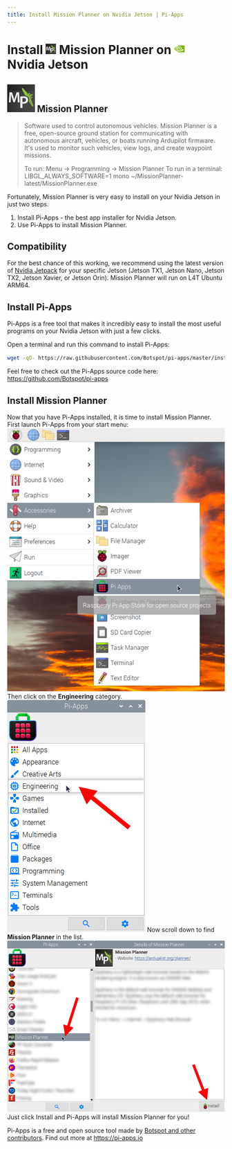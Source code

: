 ```yaml
---
title: Install Mission Planner on Nvidia Jetson | Pi-Apps
---
```

<div class="simple-install-content content">

# Install <img src="/img/app-icons/Mission Planner/icon-64.png" height=24> Mission Planner on <img src=/img/other-icons/nvidia-icon.svg height=24> Nvidia Jetson

## <img src="/img/app-icons/Mission Planner/icon-64.png"> Mission Planner
> Software used to control autonomous vehicles.
> Mission Planner is a free, open-source ground station for communicating with autonomous aircraft, vehicles, or boats running Ardupilot firmware. It's used to monitor such vehicles, view logs, and create waypoint missions.
> 
> To run: Menu -> Programming -> Mission Planner
> To run in a terminal: LIBGL_ALWAYS_SOFTWARE=1 mono ~/MissionPlanner-latest/MissionPlanner.exe

Fortunately, Mission Planner is very easy to install on your Nvidia Jetson in just two steps.
1. Install Pi-Apps - the best app installer for Nvidia Jetson.
2. Use Pi-Apps to install Mission Planner.
</div>
<div class="simple-install-content content">

## Compatibility
For the best chance of this working, we recommend using the latest version of [Nvidia Jetpack](https://developer.nvidia.com/embedded/jetpack-archive) for your specific Jetson (Jetson TX1, Jetson Nano, Jetson TX2, Jetson Xavier, or Jetson Orin).
Mission Planner will run on L4T Ubuntu ARM64.
</div>
<div class="simple-install-content content">

## Install Pi-Apps

Pi-Apps is a free tool that makes it incredibly easy to install the most useful programs on your Nvidia Jetson with just a few clicks.

Open a terminal and run this command to install Pi-Apps:
```bash
wget -qO- https://raw.githubusercontent.com/Botspot/pi-apps/master/install | bash
```
Feel free to check out the Pi-Apps source code here: https://github.com/Botspot/pi-apps
</div>
<div class="simple-install-content content">

## Install Mission Planner

Now that you have Pi-Apps installed, it is time to install Mission Planner.
First launch Pi-Apps from your start menu:
<img src="/img/start-menu.png">
Then click on the <b>Engineering</b> category.
<img src="/img/category-selections/Engineering.png">
Now scroll down to find <b>Mission Planner</b> in the list.
<img src="/img/app-icons/Mission Planner/app-selection.png">
Just click Install and Pi-Apps will install Mission Planner for you!
</div>
<div class="simple-install-content content">

Pi-Apps is a free and open source tool made by [Botspot and other contributors](/about/#contributors). Find out more at https://pi-apps.io
</div>
